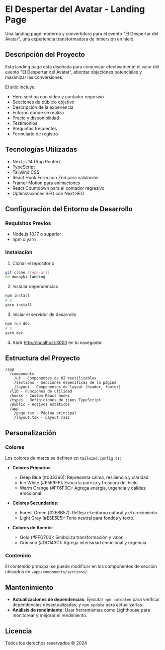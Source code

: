 # El Despertar del Avatar - Landing Page

Una landing page moderna y convertidora para el evento "El Despertar del Avatar", una experiencia transformadora de inmersión en hielo.

## Descripción del Proyecto

Esta landing page está diseñada para comunicar efectivamente el valor del evento "El Despertar del Avatar", abordar objeciones potenciales y maximizar las conversiones. 

El sitio incluye:
- Hero section con video y contador regresivo
- Secciones de público objetivo
- Descripción de la experiencia
- Entorno donde se realiza
- Precio y disponibilidad
- Testimonios
- Preguntas frecuentes
- Formulario de registro

## Tecnologías Utilizadas

- Next.js 14 (App Router)
- TypeScript
- Tailwind CSS
- React Hook Form con Zod para validación
- Framer Motion para animaciones
- React Countdown para el contador regresivo
- Optimizaciones SEO con Next SEO

## Configuración del Entorno de Desarrollo

### Requisitos Previos

- Node.js 18.17 o superior
- npm o yarn

### Instalación

1. Clonar el repositorio
```bash
git clone [repo-url]
cd munayki-landing
```

2. Instalar dependencias
```bash
npm install
# o
yarn install
```

3. Iniciar el servidor de desarrollo
```bash
npm run dev
# o
yarn dev
```

4. Abrir [http://localhost:3000](http://localhost:3000) en tu navegador

## Estructura del Proyecto

```
/app
  /components
    /ui - Componentes de UI reutilizables
    /sections - Secciones específicas de la página
    /layout - Componentes de layout (header, footer)
  /lib - Funciones de utilidad
  /hooks - Custom React hooks
  /types - Definiciones de tipos TypeScript
  /public - Activos estáticos
  /app
    /page.tsx - Página principal
    /layout.tsx - Layout raíz
```

## Personalización

### Colores

Los colores de marca se definen en `tailwind.config.ts`:

- **Colores Primarios**:
  - Deep Blue (#003366): Representa calma, resiliencia y claridad.
  - Ice White (#F5F9FF): Evoca la pureza y frescura del hielo.
  - Warm Orange (#FF6F3C): Agrega energía, urgencia y calidez emocional.

- **Colores Secundarios**:
  - Forest Green (#2E8B57): Refleja el entorno natural y el crecimiento.
  - Light Gray (#E5E5E5): Tono neutral para fondos y texto.

- **Colores de Acento**:
  - Gold (#FFD700): Simboliza transformación y valor.
  - Crimson (#DC143C): Agrega intensidad emocional y urgencia.

### Contenido

El contenido principal se puede modificar en los componentes de sección ubicados en `/app/components/sections/`.

## Mantenimiento

- **Actualizaciones de dependencias**: Ejecutar `npm outdated` para verificar dependencias desactualizadas, y `npm update` para actualizarlas.
- **Análisis de rendimiento**: Usar herramientas como Lighthouse para monitorear y mejorar el rendimiento.

## Licencia

Todos los derechos reservados © 2024
